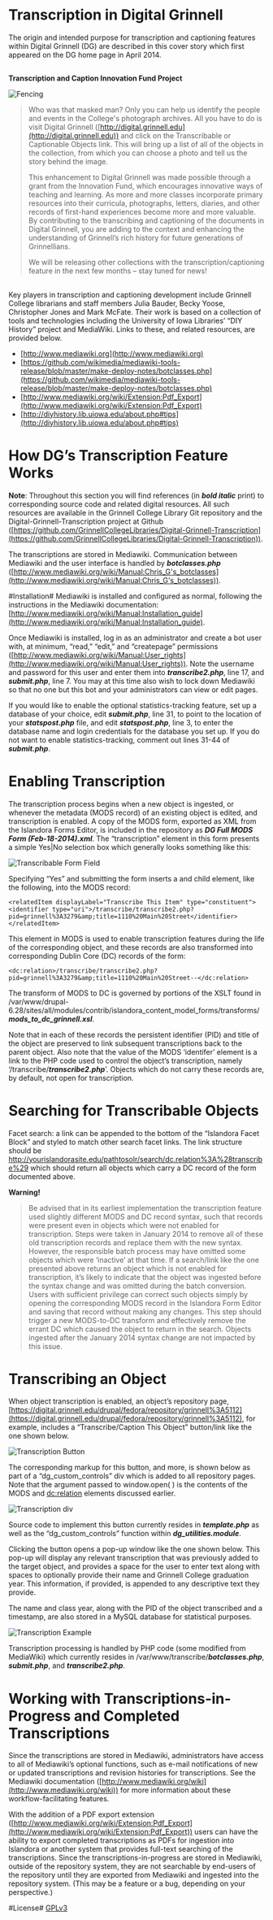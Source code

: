 # Transcription in Digital Grinnell #

The origin and intended purpose for transcription and captioning features within Digital Grinnell (DG) are described in this cover story which first appeared on the DG home page in April 2014.
##
**Transcription and Caption Innovation Fund Project**

![Fencing](FencingClub.jpg)
 
> Who was that masked man?  Only you can help us identify the people and events in the College's photograph archives.  All you have to do is visit Digital Grinnell ([http://digital.grinnell.edu](http://digital.grinnell.edu)) and click on the Transcribable or Captionable Objects link.  This will bring up a list of all of the objects in the collection, from which you can choose a photo and tell us the story behind the image. 
> 
> This enhancement to Digital Grinnell was made possible through a grant from the Innovation Fund, which encourages innovative ways of teaching and learning. As more and more classes incorporate primary resources into their curricula, photographs, letters, diaries, and other records of first-hand experiences become more and more valuable.  By contributing to the transcribing and captioning of the documents in Digital Grinnell, you are adding to the context and enhancing the understanding of Grinnell’s rich history for future generations of Grinnellians. 
> 
> We will be releasing other collections with the transcription/captioning feature in the next few months – stay tuned for news!
##

Key players in transcription and captioning development include Grinnell College librarians and staff members Julia Bauder, Becky Yoose, Christopher Jones and Mark McFate.  Their work is based on a collection of tools and technologies including the University of Iowa Libraries’ “DIY History” project and MediaWiki.  Links to these, and related resources, are provided below.

- [http://www.mediawiki.org](http://www.mediawiki.org)
- [https://github.com/wikimedia/mediawiki-tools-release/blob/master/make-deploy-notes/botclasses.php](https://github.com/wikimedia/mediawiki-tools-release/blob/master/make-deploy-notes/botclasses.php) 
- [http://www.mediawiki.org/wiki/Extension:Pdf_Export](http://www.mediawiki.org/wiki/Extension:Pdf_Export)
- [http://diyhistory.lib.uiowa.edu/about.php#tips](http://diyhistory.lib.uiowa.edu/about.php#tips)

# How DG’s Transcription Feature Works #

**Note**: Throughout this section you will find references (in ***bold italic*** print) to corresponding source code and related digital resources.  All such resources are available in the Grinnell College Library Git repository and the Digital-Grinnell-Transcription project at Github ([https://github.com/GrinnellCollegeLibraries/Digital-Grinnell-Transcription](https://github.com/GrinnellCollegeLibraries/Digital-Grinnell-Transcription)).

The transcriptions are stored in Mediawiki. Communication between Mediawiki and the user interface is handled by ***botclasses.php*** ([http://www.mediawiki.org/wiki/Manual:Chris_G's_botclasses](http://www.mediawiki.org/wiki/Manual:Chris_G's_botclasses)). 

#Installation#
Mediawiki is installed and configured as normal, following the instructions in the Mediawiki documentation: [http://www.mediawiki.org/wiki/Manual:Installation_guide](http://www.mediawiki.org/wiki/Manual:Installation_guide).

Once Mediawiki is installed, log in as an administrator and create a bot user with, at minimum, “read,” “edit,” and “createpage” permissions ([http://www.mediawiki.org/wiki/Manual:User_rights](http://www.mediawiki.org/wiki/Manual:User_rights)). Note the username and password for this user and enter them into ***transcribe2.php***, line 17, and ***submit.php***, line 7. You may at this time also wish to lock down Mediawiki so that no one but this bot and your administrators can view or edit pages.

If you would like to enable the optional statistics-tracking feature, set up a database of your choice, edit ***submit.php***, line 31, to point to the location of your ***statspost.php*** file, and edit ***statspost.php***, line 3, to enter the database name and login credentials for the database you set up. If you do not want to enable statistics-tracking, comment out lines 31-44 of ***submit.php***.

# Enabling Transcription #
The transcription process begins when a new object is ingested, or whenever the metadata (MODS record) of an existing object is edited, and transcription is enabled.  A copy of the MODS form, exported as XML from the Islandora Forms Editor, is included in the repository as ***DG Full MODS Form (Feb-18-2014).xml***.  The “transcription” element in this form presents a simple Yes|No selection box which generally looks something like this:
 
![Transcribable Form Field](TranscribableFormField.png)

Specifying “Yes” and submitting the form inserts a <relatedItem> and child <identifier> element, like the following, into the MODS record:

    <relatedItem displayLabel="Transcribe This Item" type="constituent">
    <identifier type="uri">/transcribe/transcribe2.php?pid=grinnell%3A3279&amp;title=1110%20Main%20Street</identifier>
    </relatedItem>

This element in MODS is used to enable transcription features during the life of the corresponding object, and these records are also transformed into corresponding Dublin Core (DC) records of the form:

    <dc:relation>/transcribe/transcribe2.php?pid=grinnell%3A3279&amp;title=1110%20Main%20Street--</dc:relation>

The transform of MODS to DC is governed by portions of the XSLT found in /var/www/drupal-6.28/sites/all/modules/contrib/islandora_content_model_forms/transforms/***mods_to_dc_grinnell.xsl***.

Note that in each of these records the persistent identifier (PID) and title of the object are preserved to link subsequent transcriptions back to the parent object.  Also note that the value of the MODS ‘identifer’ element is a link to the PHP code used to control the object’s transcription, namely ‘/transcribe/***transcribe2.php***’. Objects which do not carry these records are, by default, not open for transcription.

# Searching for Transcribable Objects #
Facet search:  a link can be appended to the bottom of the “Islandora Facet Block” and styled to match other search facet links. The link structure should be http://yourislandorasite.edu/pathtosolr/search/dc.relation%3A%28transcribe%29 which should return all objects which carry a DC record of the form documented above.
   
**Warning!**  
> Be advised that in its earliest implementation the transcription feature used slightly different MODS and DC record syntax, such that records were present even in objects which were not enabled for transcription.  Steps were taken in January 2014 to remove all of these old transcription records and replace them with the new syntax.  However, the responsible batch process may have omitted some objects which were ‘inactive’ at that time.  If a search/link like the one presented above returns an object which is not enabled for transcription, it’s likely to indicate that the object was ingested before the syntax change and was omitted during the batch conversion.  Users with sufficient privilege can correct such objects simply by opening the corresponding MODS record in the Islandora Form Editor and saving that record without making any changes.  This step should trigger a new MODS-to-DC transform and effectively remove the errant DC which caused the object to return in the search.  Objects ingested after the January 2014 syntax change are not impacted by this issue.

# Transcribing an Object #
When object transcription is enabled, an object’s repository page, [https://digital.grinnell.edu/drupal/fedora/repository/grinnell%3A5112](https://digital.grinnell.edu/drupal/fedora/repository/grinnell%3A5112), for example, includes a “Transcribe/Caption This Object” button/link like the one shown below.

![Transcription Button](Transcribe-CaptionThisObjectButton.png)
 
The corresponding markup for this button, and more, is shown below as part of a “dg_custom_controls” div which is added to all repository pages.  Note that the argument passed to window.open( ) is the contents of the MODS <identifier> and <dc:relation> elements discussed earlier. 

![Transcription div](dgCustomControlsdivImage.png)

Source code to implement this button currently resides in ***template.php*** as well as the “dg_custom_controls” function within ***dg_utilities.module***. 

Clicking the button opens a pop-up window like the one shown below.  This pop-up will display any relevant transcription that was previously added to the target object, and provides a space for the user to enter text along with spaces to optionally provide their name and Grinnell College graduation year.  This information, if provided, is appended to any descriptive text they provide.
  
The name and class year, along with the PID of the object transcribed and a timestamp, are also stored in a MySQL database for statistical purposes.

![Transcription Example](TranscriptionWindowExample.png)
 
Transcription processing is handled by PHP code (some modified from MediaWiki) which currently resides in /var/www/transcribe/***botclasses.php***, ***submit.php***, and ***transcribe2.php***.

# Working with Transcriptions-in-Progress and Completed Transcriptions #
Since the transcriptions are stored in Mediawiki, administrators have access to all of Mediawiki’s optional functions, such as e-mail notifications of new or updated transcriptions and revision histories for transcriptions. See the Mediawiki documentation ([http://www.mediawiki.org/wiki](http://www.mediawiki.org/wiki)) for more information about these workflow-facilitating features.
 
With the addition of a PDF export extension ([http://www.mediawiki.org/wiki/Extension:Pdf_Export](http://www.mediawiki.org/wiki/Extension:Pdf_Export)) users can have the ability to export completed transcriptions as PDFs for ingestion into Islandora or another system that provides full-text searching of the transcriptions. Since the transcriptions-in-progress are stored in Mediawiki, outside of the repository system, they are not searchable by end-users of the repository until they are exported from Mediawiki and ingested into the repository system. (This may be a feature or a bug, depending on your perspective.)

#License#
[GPLv3](https://www.gnu.org/licenses/gpl-3.0.txt)

